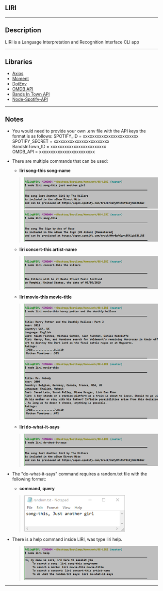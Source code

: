 ## LIRI
***
## Description  
LIRI is a Language Interpretation and Recognition Interface CLI app
***

## Libraries
   * [Axios](https://www.npmjs.com/package/axios)
   * [Moment](https://www.npmjs.com/package/moment)
   * [DotEnv](https://www.npmjs.com/package/dotenv) 
   * [OMDB API](http://www.omdbapi.com) 
   * [Bands In Town API](http://www.artists.bandsintown.com/bandsintown-api)
   * [Node-Spotify-API](https://www.npmjs.com/package/node-spotify-api)

***
## Notes
* You would need to provide your own .env file with the API keys the format is as follows: 
   SPOTIFY_ID      = xxxxxxxxxxxxxxxxxxxxxxxx  <br/>
   SPOTIFY_SECRET  = xxxxxxxxxxxxxxxxxxxxxxxx  <br/>
   BandsInTown_ID  = xxxxxxxxxxxxxxxxxxxxxxxx  <br/>
   OMDB_API        = xxxxxxxxxxxxxxxxxxxxxxxx  <br/>

* There are multiple commands that can be used:
  *  **liri song-this song-name**
   > ![song-this](Screenshots/song-this.PNG)
   >  ![song-this](Screenshots/song-this-no-song.PNG)
  *  **liri concert-this artist-name** 
   >  ![concert-this](Screenshots/concert-this.PNG)    
  *  **liri movie-this movie-title**
   >  ![movie-this](Screenshots/movie-this.PNG)
   >  ![movie-this](Screenshots/movie-this-no-movie.PNG)
  *  **liri do-what-it-says**
   >  ![do-what-it-says](Screenshots/do-what-it-says.PNG)
* The "do-what-it-says" command requires a random.txt file with the following format:
  *  **command, query**
   >  ![random](Screenshots/do-what-it-says-random.PNG)
* There is a help command inside LIRI, was type liri help.
   >  ![help](Screenshots/help.PNG)
***





